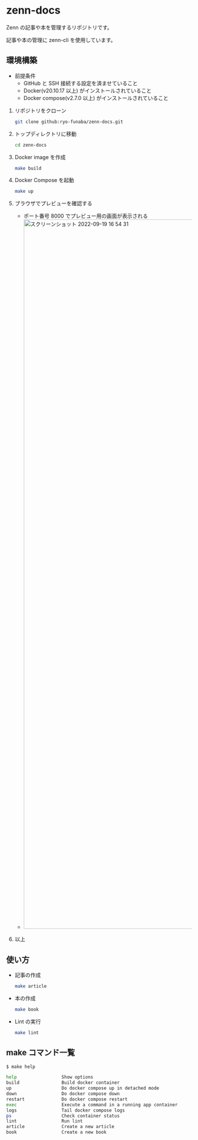 # zenn-docs

Zenn の記事や本を管理するリポジトリです。

記事や本の管理に zenn-cli を使用しています。

## 環境構築

* 前提条件
  * GitHub と SSH 接続する設定を済ませていること
  * Docker(v20.10.17 以上) がインストールされていること
  * Docker compose(v2.7.0 以上) がインストールされていること

1. リポジトリをクローン

   ```bash
   git clone github:ryo-funaba/zenn-docs.git
   ```

2. トップディレクトリに移動

   ```bash
   cd zenn-docs
   ```

3. Docker image を作成

   ```bash
   make build
   ```

4. Docker Compose を起動

   ```bash
   make up
   ```

5. ブラウザでプレビューを確認する

    * ポート番号 8000 でプレビュー用の画面が表示される
    * <img width="1920" alt="スクリーンショット 2022-09-19 16 54 31" src="https://user-images.githubusercontent.com/59598693/190973996-c777372c-e5ce-43a4-af89-c1c073330ab0.png">

6. 以上

## 使い方

* 記事の作成

  ```bash
  make article
  ```

* 本の作成

  ```bash
  make book
  ```

* Lint の実行

  ```bash
  make lint
  ```

## make コマンド一覧

```bash
$ make help

help                 Show options
build                Build docker container
up                   Do docker compose up in detached mode
down                 Do docker compose down
restart              Do docker compose restart
exec                 Execute a command in a running app container
logs                 Tail docker compose logs
ps                   Check container status
lint                 Run lint
article              Create a new article
book                 Create a new book
```
